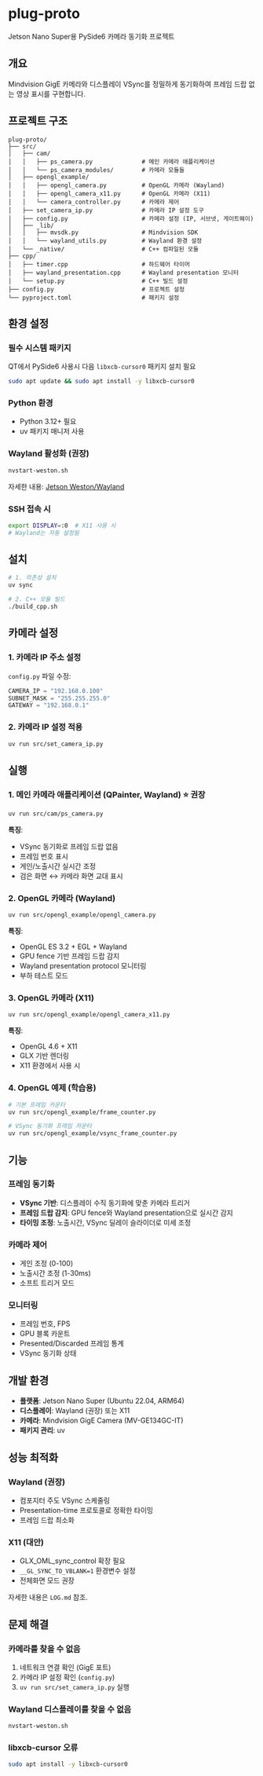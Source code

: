 # plug-proto

Jetson Nano Super용 PySide6 카메라 동기화 프로젝트

## 개요

Mindvision GigE 카메라와 디스플레이 VSync를 정밀하게 동기화하여 프레임 드랍 없는 영상 표시를 구현합니다.

## 프로젝트 구조

```
plug-proto/
├── src/
│   ├── cam/
│   │   ├── ps_camera.py              # 메인 카메라 애플리케이션
│   │   └── ps_camera_modules/        # 카메라 모듈들
│   ├── opengl_example/
│   │   ├── opengl_camera.py          # OpenGL 카메라 (Wayland)
│   │   ├── opengl_camera_x11.py      # OpenGL 카메라 (X11)
│   │   └── camera_controller.py      # 카메라 제어
│   ├── set_camera_ip.py              # 카메라 IP 설정 도구
│   ├── config.py                     # 카메라 설정 (IP, 서브넷, 게이트웨이)
│   ├── _lib/
│   │   ├── mvsdk.py                  # Mindvision SDK
│   │   └── wayland_utils.py          # Wayland 환경 설정
│   └── _native/                      # C++ 컴파일된 모듈
├── cpp/
│   ├── timer.cpp                     # 하드웨어 타이머
│   ├── wayland_presentation.cpp      # Wayland presentation 모니터
│   └── setup.py                      # C++ 빌드 설정
├── config.py                         # 프로젝트 설정
└── pyproject.toml                    # 패키지 설정
```

## 환경 설정

### 필수 시스템 패키지
QT에서 PySide6 사용시 다음 `libxcb-cursor0` 패키지 설치 필요
```bash
sudo apt update && sudo apt install -y libxcb-cursor0
```

### Python 환경
- Python 3.12+ 필요
- uv 패키지 매니저 사용

### Wayland 활성화 (권장)
```bash
nvstart-weston.sh
```
자세한 내용: [Jetson Weston/Wayland](https://docs.nvidia.com/jetson/archives/r38.2/DeveloperGuide/SD/WindowingSystems/WestonWayland.html)

### SSH 접속 시
```bash
export DISPLAY=:0  # X11 사용 시
# Wayland는 자동 설정됨
```

## 설치

```bash
# 1. 의존성 설치
uv sync

# 2. C++ 모듈 빌드
./build_cpp.sh
```

## 카메라 설정

### 1. 카메라 IP 주소 설정
`config.py` 파일 수정:
```python
CAMERA_IP = "192.168.0.100"
SUBNET_MASK = "255.255.255.0"
GATEWAY = "192.168.0.1"
```

### 2. 카메라 IP 설정 적용
```bash
uv run src/set_camera_ip.py
```

## 실행

### 1. 메인 카메라 애플리케이션 (QPainter, Wayland) ⭐ 권장
```bash
uv run src/cam/ps_camera.py
```
**특징**:
- VSync 동기화로 프레임 드랍 없음
- 프레임 번호 표시
- 게인/노출시간 실시간 조정
- 검은 화면 ↔ 카메라 화면 교대 표시

### 2. OpenGL 카메라 (Wayland)
```bash
uv run src/opengl_example/opengl_camera.py
```
**특징**:
- OpenGL ES 3.2 + EGL + Wayland
- GPU fence 기반 프레임 드랍 감지
- Wayland presentation protocol 모니터링
- 부하 테스트 모드

### 3. OpenGL 카메라 (X11)
```bash
uv run src/opengl_example/opengl_camera_x11.py
```
**특징**:
- OpenGL 4.6 + X11
- GLX 기반 렌더링
- X11 환경에서 사용 시

### 4. OpenGL 예제 (학습용)
```bash
# 기본 프레임 카운터
uv run src/opengl_example/frame_counter.py

# VSync 동기화 프레임 카운터
uv run src/opengl_example/vsync_frame_counter.py
```

## 기능

### 프레임 동기화
- **VSync 기반**: 디스플레이 수직 동기화에 맞춘 카메라 트리거
- **프레임 드랍 감지**: GPU fence와 Wayland presentation으로 실시간 감지
- **타이밍 조정**: 노출시간, VSync 딜레이 슬라이더로 미세 조정

### 카메라 제어
- 게인 조정 (0-100)
- 노출시간 조정 (1-30ms)
- 소프트 트리거 모드

### 모니터링
- 프레임 번호, FPS
- GPU 블록 카운트
- Presented/Discarded 프레임 통계
- VSync 동기화 상태

## 개발 환경

- **플랫폼**: Jetson Nano Super (Ubuntu 22.04, ARM64)
- **디스플레이**: Wayland (권장) 또는 X11
- **카메라**: Mindvision GigE Camera (MV-GE134GC-IT)
- **패키지 관리**: uv

## 성능 최적화

### Wayland (권장)
- 컴포지터 주도 VSync 스케줄링
- Presentation-time 프로토콜로 정확한 타이밍
- 프레임 드랍 최소화

### X11 (대안)
- GLX_OML_sync_control 확장 필요
- `__GL_SYNC_TO_VBLANK=1` 환경변수 설정
- 전체화면 모드 권장

자세한 내용은 `LOG.md` 참조.

## 문제 해결

### 카메라를 찾을 수 없음
1. 네트워크 연결 확인 (GigE 포트)
2. 카메라 IP 설정 확인 (`config.py`)
3. `uv run src/set_camera_ip.py` 실행

### Wayland 디스플레이를 찾을 수 없음
```bash
nvstart-weston.sh
```

### libxcb-cursor 오류
```bash
sudo apt install -y libxcb-cursor0
```

